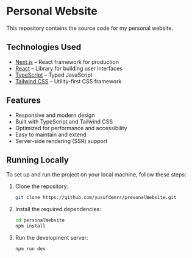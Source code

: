 # Personal Website

This repository contains the source code for my personal website.

## Technologies Used

- [Next.js](https://nextjs.org/) – React framework for production
- [React](https://reactjs.org/) – Library for building user interfaces
- [TypeScript](https://www.typescriptlang.org/) – Typed JavaScript
- [Tailwind CSS](https://tailwindcss.com/) – Utility-first CSS framework

## Features

- Responsive and modern design
- Built with TypeScript and Tailwind CSS
- Optimized for performance and accessibility
- Easy to maintain and extend
- Server-side rendering (SSR) support

## Running Locally

To set up and run the project on your local machine, follow these steps:

1. Clone the repository:

   ```bash
   git clone https://github.com/yusufdemrr/presonalWebsite.git

2. Install the required dependencies:

   ```bash
   cd personalWebsite
   npm install

3. Run the development server:

   ```bash
   npm run dev
